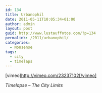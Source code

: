 ```yaml
---
id: 134
title: Urbanophil
date: 2011-05-11T10:05:34+01:00
author: admin
layout: post
guid: http://www.lustauffotos.com/?p=134
permalink: /2011/urbanophil/
categories:
  - Nonsense
tags:
  - city
  - timelaps
---
```

[vimeo]<http://vimeo.com/23237102[/vimeo]>

_Timelapse &#8211; The City Limits_